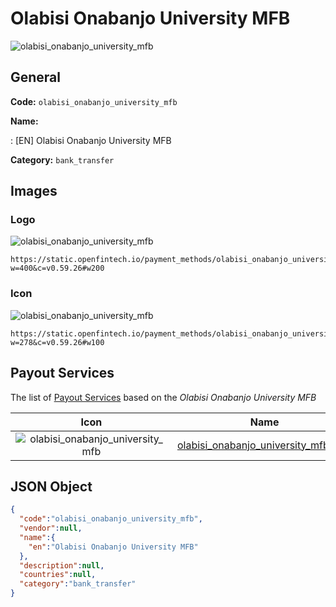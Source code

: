 
# Olabisi Onabanjo University MFB 
![olabisi_onabanjo_university_mfb](https://static.openfintech.io/payment_methods/olabisi_onabanjo_university_mfb/logo.svg?w=400&c=v0.59.26#w200)  

## General 
**Code:** `olabisi_onabanjo_university_mfb` 
 
**Name:** 
 
:	[EN] Olabisi Onabanjo University MFB 
 
**Category:** `bank_transfer` 
 

## Images 

### Logo 
![olabisi_onabanjo_university_mfb](https://static.openfintech.io/payment_methods/olabisi_onabanjo_university_mfb/logo.svg?w=400&c=v0.59.26#w200)  

```
https://static.openfintech.io/payment_methods/olabisi_onabanjo_university_mfb/logo.svg?w=400&c=v0.59.26#w200
```  

### Icon 
![olabisi_onabanjo_university_mfb](https://static.openfintech.io/payment_methods/olabisi_onabanjo_university_mfb/icon.svg?w=278&c=v0.59.26#w100)  

```
https://static.openfintech.io/payment_methods/olabisi_onabanjo_university_mfb/icon.svg?w=278&c=v0.59.26#w100
```  

## Payout Services 
 
The list of [Payout Services](/payout-services/) based on the _Olabisi Onabanjo University MFB_ 

|Icon|Name|Code| 
|:---:|:---:|:---:| 
|![olabisi_onabanjo_university_mfb](https://static.openfintech.io/payout_methods/olabisi_onabanjo_university_mfb/icon.svg?w=278&c=v0.59.26#w40) |[olabisi_onabanjo_university_mfb_ngn](/payout-services/olabisi_onabanjo_university_mfb_ngn/)|`olabisi_onabanjo_university_mfb_ngn`| 
 

## JSON Object 

```json
{
  "code":"olabisi_onabanjo_university_mfb",
  "vendor":null,
  "name":{
    "en":"Olabisi Onabanjo University MFB"
  },
  "description":null,
  "countries":null,
  "category":"bank_transfer"
}
```  
